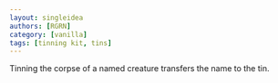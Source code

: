 ```yaml
---
layout: singleidea
authors: [RGRN]
category: [vanilla]
tags: [tinning kit, tins]
---
```

Tinning the corpse of a named creature transfers the name to the tin.
